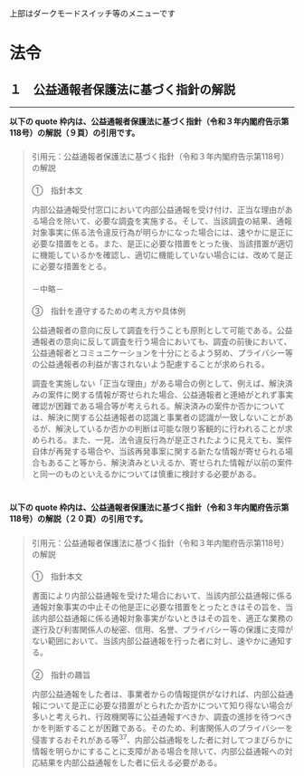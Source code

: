 <p class="top">上部はダークモードスイッチ等のメニューです


# 法令

## １　公益通報者保護法に基づく指針の解説
---

<a name="kaisetsu9"></a>
<p class="base" style="margin-bottom: 1.6em;">
<strong>以下の quote 枠内は、公益通報者保護法に基づく指針（令和３年内閣府告示第118号）の解説（９頁）の引用です。</strong>
<p class="base" style="margin-bottom: 1.6em;">

<div class="base">

<blockquote>

<p class="q" style="margin-bottom: 1.4em;">
引用元：公益通報者保護法に基づく指針（令和３年内閣府告示第118号）の解説 <a href="https://www.caa.go.jp/policies/policy/consumer_partnerships/whisleblower_protection_system/overview/assets/overview_211013_0001.pdf"><i class="fa-solid fa-up-right-from-square"></i></a>

<p class="q">
①　指針本文
<p class="q_idt1" style="margin-bottom: 1.4em;">
内部公益通報受付窓口において内部公益通報を受け付け、正当な理由がある場合を除いて、必要な調査を実施する。そして、当該調査の結果、通報対象事実に係る法令違反行為が明らかになった場合には、速やかに是正に必要な措置をとる。また、是正に必要な措置をとった後、当該措置が適切に機能しているかを確認し、適切に機能していない場合には、改めて是正に必要な措置をとる。

<p class="q_idt1" style="margin-bottom: 1.4em;">
－中略－

<p class="q">
③　指針を遵守するための考え方や具体例
<p class="q_idt1">
公益通報者の意向に反して調査を行うことも原則として可能である。公益通報者の意向に反して調査を行う場合においても、調査の前後において、公益通報者とコミュニケーションを十分にとるよう努め、プライバシー等の公益通報者の利益が害されないよう配慮することが求められる。
<p class="q_idt1" style="margin-bottom: 1.4em;">
調査を実施しない「正当な理由」がある場合の例として、例えば、解決済みの案件に関する情報が寄せられた場合、公益通報者と連絡がとれず事実確認が困難である場合等が考えられる。解決済みの案件か否かについては、解決に関する公益通報者の認識と事業者の認識が一致しないことがあるが、解決しているか否かの判断は可能な限り客観的に行われることが求められる。また、一見、法令違反行為が是正されたように見えても、案件自体が再発する場合や、当該再発事案に関する新たな情報が寄せられる場合もあること等から、解決済みといえるか、寄せられた情報が以前の案件と同一のものといえるかについては慎重に検討する必要がある。

</blockquote>
</div>

<a name="kaisetsu20"></a>
<p class="base" style="margin-top: 2.8em; margin-bottom: 1.6em;">
<strong>以下の quote 枠内は、公益通報者保護法に基づく指針（令和３年内閣府告示第118号）の解説（２０頁）の引用です。</strong>
<p class="base" style="margin-bottom: 1.6em;">

<div class="base">
<blockquote>

<p class="q" style="margin-bottom: 1.4em;">
引用元：公益通報者保護法に基づく指針（令和３年内閣府告示第118号）の解説 <a href="https://www.caa.go.jp/policies/policy/consumer_partnerships/whisleblower_protection_system/overview/assets/overview_211013_0001.pdf"><i class="fa-solid fa-up-right-from-square"></i></a>

<p class="q">①　指針本文

<p class="q_idt1" style="margin-bottom: 1.4em;">
書面により内部公益通報を受けた場合において、当該内部公益通報に係る通報対象事実の中止その他是正に必要な措置をとったときはその旨を、当該内部公益通報に係る通報対象事実がないときはその旨を、適正な業務の遂行及び利害関係人の秘密、信用、名誉、プライバシー等の保護に支障がない範囲において、当該内部公益通報を行った者に対し、速やかに通知する。

<p class="q">②　指針の趣旨

<p class="q_idt1" style="margin-bottom: 1.4em;">
内部公益通報をした者は、事業者からの情報提供がなければ、内部公益通報について是正に必要な措置がとられたか否かについて知り得ない場合が多いと考えられ、行政機関等に公益通報すべきか、調査の進捗を待つべきかを判断することが困難である。そのため、利害関係人のプライバシーを侵害するおそれがある等<sup>37</sup>、内部公益通報をした者に対してつまびらかに情報を明らかにすることに支障がある場合を除いて、内部公益通報への対応結果を内部公益通報をした者に伝える必要がある。

</blockquote>
</div>
